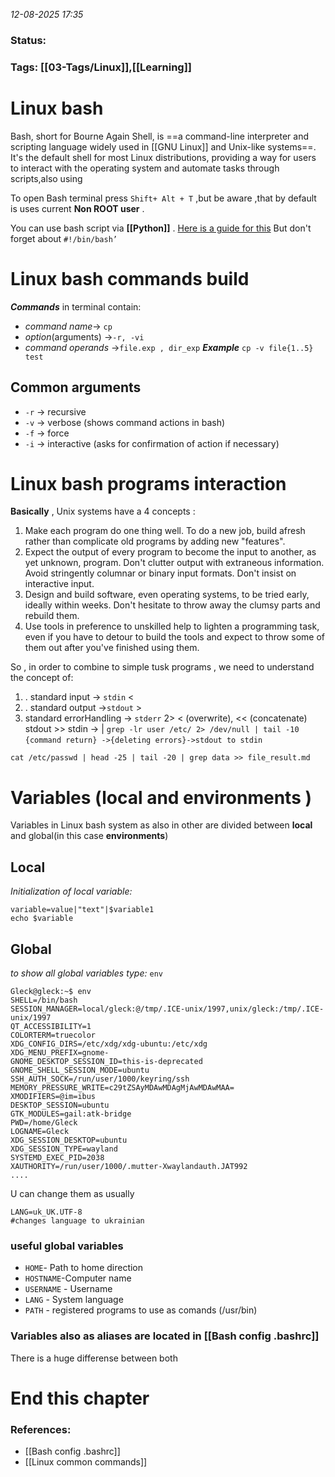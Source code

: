 *12-08-2025 17:35*

### Status: 
 


### Tags: [[03-Tags/Linux]],[[Learning]]



# Linux bash


Bash, short for Bourne Again Shell, is ==a command-line interpreter and scripting language widely used in [[GNU Linux]] and Unix-like systems==. It's the default shell for most Linux distributions, providing a way for users to interact with the operating system and automate tasks through scripts,also using  

To open Bash terminal press `Shift+ Alt + T` ,but be aware ,that by default is uses current **Non ROOT user** .

You can use bash script via **[[Python]]** . [Here is a guide for this](https://www.codementor.io/@chirilovadrian360/using-bash-and-python-together-with-samples-28jpip8vmu)
But don't forget about `#!/bin/bash’`

# Linux bash commands build

***Commands*** in terminal contain: 
- *command name*-> `cp`
- *option*(arguments) ->`-r, -vi`
- *command operands* ->`file.exp , dir_exp`
***Example*** `cp -v file{1..5} test`

## Common arguments
- `-r` -> recursive
- `-v` -> verbose (shows command actions in bash)
- `-f` -> force
- `-i` -> interactive (asks for confirmation of action if necessary)

# Linux bash programs interaction

**Basically** , Unix systems have a 4 concepts :
1. Make each program do one thing well. To do a new job, build afresh rather than complicate old programs by adding new "features".
2. Expect the output of every program to become the input to another, as yet unknown, program. Don't clutter output with extraneous information. Avoid stringently columnar or binary input formats. Don't insist on interactive input.
3. Design and build software, even operating systems, to be tried early, ideally within weeks. Don't hesitate to throw away the clumsy parts and rebuild them.
4. Use tools in preference to unskilled help to lighten a programming task, even if you have to detour to build the tools and expect to throw some of them out after you've finished using them.

 So , in order to combine to simple tusk programs , we need to understand the concept of:
 1. . standard input -> `stdin` < 
 2. . standard output ->`stdout` >
 3. standard errorHandling -> `stderr` 2>
	 < (overwrite), << (concatenate)
	stdout >> stdin -> |
	`grep -lr user /etc/ 2> /dev/null | tail -10`
   `{command return} ->{deleting errors}->stdout to stdin` 

```
cat /etc/passwd | head -25 | tail -20 | grep data >> file_result.md
```

# Variables (local and environments )
Variables in Linux bash system as also in other are divided between **local** and global(in this case **environments**)   
## Local
*Initialization of local variable:*


```
variable=value|"text"|$variable1
echo $variable
```

## Global

*to show all global variables type:*
`env`
```
Gleck@gleck:~$ env
SHELL=/bin/bash
SESSION_MANAGER=local/gleck:@/tmp/.ICE-unix/1997,unix/gleck:/tmp/.ICE-unix/1997
QT_ACCESSIBILITY=1
COLORTERM=truecolor
XDG_CONFIG_DIRS=/etc/xdg/xdg-ubuntu:/etc/xdg
XDG_MENU_PREFIX=gnome-
GNOME_DESKTOP_SESSION_ID=this-is-deprecated
GNOME_SHELL_SESSION_MODE=ubuntu
SSH_AUTH_SOCK=/run/user/1000/keyring/ssh
MEMORY_PRESSURE_WRITE=c29tZSAyMDAwMDAgMjAwMDAwMAA=
XMODIFIERS=@im=ibus
DESKTOP_SESSION=ubuntu
GTK_MODULES=gail:atk-bridge
PWD=/home/Gleck
LOGNAME=Gleck
XDG_SESSION_DESKTOP=ubuntu
XDG_SESSION_TYPE=wayland
SYSTEMD_EXEC_PID=2038
XAUTHORITY=/run/user/1000/.mutter-Xwaylandauth.JAT992
....
```


U can change them as usually
```
LANG=uk_UK.UTF-8 
#changes language to ukrainian
```
### useful global variables

- `HOME`- Path to home direction
- `HOSTNAME`-Computer name
- `USERNAME` - Username
- `LANG` - System language
- `PATH` - registered programs to use as comands (/usr/bin)
### Variables also as aliases are located in [[Bash config .bashrc]]

There is a huge differense between both
# End this chapter







### References:

- [[Bash config .bashrc]]
- [[Linux common commands]]
  
